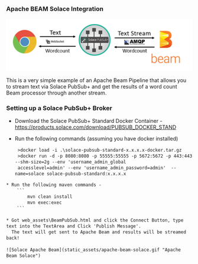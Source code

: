 ### Apache BEAM Solace Integration 

![Solace Apache Beam](static_assets/word-count-beam.png "Apache Beam Solace")

This is a very simple example of an Apache Beam Pipeline that allows you to stream text via Solace PubSub+ and get the results of a word count Beam processor through another stream.

### Setting up a Solace PubSub+ Broker

  
   * Download the Solace PubSub+ Standard Docker Container - https://products.solace.com/download/PUBSUB_DOCKER_STAND
   
   * Run the following commands (assuming you have docker installed)
      ```
       >docker load -i .\solace-pubsub-standard-x.x.x.x-docker.tar.gz
       >docker run -d -p 8080:8080 -p 55555:55555 -p 5672:5672 -p 443:443 --shm-size=2g --env 'username_admin_global
       accesslevel=admin' --env 'username_admin_password=admin'  --name=solace solace-pubsub-standard:x.x.x.x
      ```
      
    * Run the following maven commands - 
        ```
            mvn clean install
            mvn exec:exec
        ```
    
    * Got web_assets\BeamPubSub.html and click the Connect Button, type text into the TextArea and Click 'Publish Message'.     
      The text will get sent to Apache Beam and results will be streamed back!
    
    ![Solace Apache Beam](static_assets/apache-beam-solace.gif "Apache Beam Solace")



